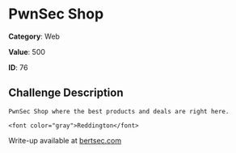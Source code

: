 # PwnSec Shop
**Category**: Web

**Value**: 500

**ID**: 76

## Challenge Description
```
PwnSec Shop where the best products and deals are right here.

<font color="gray">Reddington</font>
```

Write-up available at [bertsec.com](https://bertsec.com)
